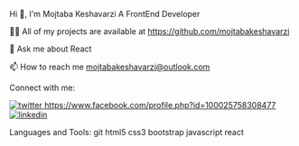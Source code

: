 Hi 👋, I'm Mojtaba Keshavarzi
A FrontEnd Developer

👨‍💻 All of my projects are available at https://github.com/mojtabakeshavarzi

💬 Ask me about React

📫 How to reach me mojtabakeshavarzi@outlook.com

Connect with me:
 
[![twitter](https://user-images.githubusercontent.com/77697725/231740420-d881393a-e057-4fff-a386-11ac6235e150.svg)
](twitter.com/mojtaba62339516) 
https://www.facebook.com/profile.php?id=100025758308477 
[![linkedin](![linked-in-alt](https://user-images.githubusercontent.com/77697725/231740687-1b4caba1-5a07-4739-b618-2a3f81eeecdd.svg)
)](https://www.linkedin.com/in/mojtaba-keshavarzi-561460195/)

Languages and Tools:
git html5 css3 bootstrap javascript react
